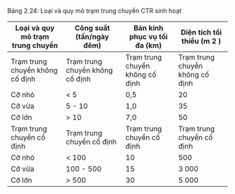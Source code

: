 Bảng 2.24: Loại và quy mô trạm trung chuyển CTR sinh hoạt

| Loại và quy mô trạm trung chuyển   | Công suất (tấn/ngày đêm)        | Bán kính phục vụ tối đa (km)    | Diện tích tối thiểu (m 2 )      |
|------------------------------------|---------------------------------|---------------------------------|---------------------------------|
| Trạm trung chuyển không cố định    | Trạm trung chuyển không cố định | Trạm trung chuyển không cố định | Trạm trung chuyển không cố định |
| Cỡ nhỏ                             | < 5                             | 0,5                             | 20                              |
| Cỡ vừa                             | 5 - 10                          | 1,0                             | 35                              |
| Cỡ lớn                             | > 10                            | 7,0                             | 50                              |
| Trạm trung chuyển cố định          | Trạm trung chuyển cố định       | Trạm trung chuyển cố định       | Trạm trung chuyển cố định       |
| Cỡ nhỏ                             | < 100                           | 10                              | 500                             |
| Cỡ vừa                             | 100 - 500                       | 15                              | 3 000                           |
| Cỡ lớn                             | > 500                           | 30                              | 5 000                           |